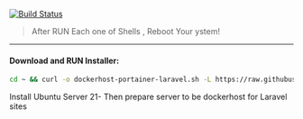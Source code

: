 [![Build Status](https://files.ariadata.co/file/ariadata_logo.png)](https://ariadata.co)

> After RUN Each one of Shells , Reboot Your ystem!
---
#### Download and RUN Installer:
```sh
cd ~ && curl -o dockerhost-portainer-laravel.sh -L https://raw.githubusercontent.com/pcmehrdad/ubuntu-dockerhost-php-laravel/main/dockerhost-portainer-laravel.sh && sh dockerhost-portainer-laravel.sh
```
Install Ubuntu Server 21- Then prepare server to be dockerhost for Laravel sites

